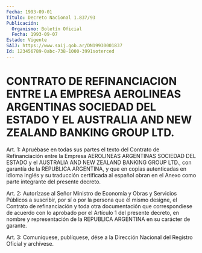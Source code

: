 ```yaml
---
Fecha: 1993-09-01
Título: Decreto Nacional 1.837/93
Publicación:
  Organismo: Boletín Oficial
  Fecha: 1993-09-07
Estado: Vigente
SAIJ: https://www.saij.gob.ar/DN19930001837
Id: 123456789-0abc-738-1000-3991soterced
---
```

# CONTRATO DE REFINANCIACION ENTRE LA EMPRESA AEROLINEAS ARGENTINAS SOCIEDAD DEL ESTADO Y EL AUSTRALIA AND NEW ZEALAND BANKING GROUP LTD.

<a id="1"></a>
Art. 1: Apruébase en todas sus partes el texto del Contrato de Refinanciación  entre la Empresa AEROLINEAS ARGENTINAS SOCIEDAD DEL ESTADO y el AUSTRALIA  AND  NEW  ZEALAND  BANKING  GROUP  LTD., con garantía  de  la  REPUBLICA ARGENTINA, y que en copias autenticadas en idioma inglés y  su  traducción  certificada al español obran en el Anexo como parte integrante del presente decreto.

<a id="2"></a>
Art.  2:  Autorízase  al  Señor Ministro de Economía y Obras y Servicios Públicos a suscribir,  por  sí  o  por  la persona que él mismo   designe,  el  Contrato  de  refinanciación  y  toda    otra documentación  que correspondiese de acuerdo con lo aprobado por el Artículo 1 del presente  decreto,  en nombre y representación de la REPUBLICA ARGENTINA en su carácter de garante.

<a id="3"></a>
Art.  3: Comuníquese, publíquese, dése a la Dirección Nacional del Registro Oficial y archívese.